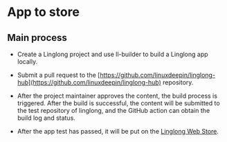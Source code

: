 <!--
SPDX-FileCopyrightText: 2023 UnionTech Software Technology Co., Ltd.

SPDX-License-Identifier: LGPL-3.0-or-later
-->

# App to store

## Main process

- Create a Linglong project and use ll-builder to build a Linglong app locally.

- Submit a pull request to the [https://github.com/linuxdeepin/linglong-hub](https://github.com/linuxdeepin/linglong-hub) repository.

- After the project maintainer approves the content, the build process is triggered. After the build is successful, the content will be submitted to the test repository of linglong, and the GitHub action can obtain the build log and status.

- After the app test has passed, it will be put on the [Linglong Web Store](https://store.linglong.dev).
